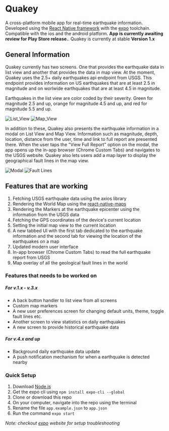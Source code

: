 # Quakey
A cross-platform mobile app for real-time earthquake information. 
Developed using the [React Native framework](https://facebook.github.io/react-native/) with the [expo](https://expo.io/) toolchain.
Compatible with the ios and the android platform. **App is currently awaiting review for Play Store release.**. Quakey is currently at stable **Version 1.x**

## General Information
Quakey currently has two screens. One that provides the earthquake data in list view and another that provides the data in map view. At the moment, Quakey uses the 2.5+ daily earthquakes api endpoint from USGS. This endpoint provides information on US earthquakes that are at least 2.5 in magnitude and on worlwide earthquakes that are at least 4.5 in magnitude.

Earthquakes in the list view are color coded by their severity. Green for magnitude 2.5 and up, orange for magnitude 4.5 and up, and red for magnitude 5.5 and up.

![List_View](../assets/listview.png?raw=true) ![Map_View](../assets/mapview.png?raw=true)

In addition to these, Quakey also presents the earthquake information in a modal on List View and Map View. Information such as magnitude, depth, location, distance from the user, time and link to full report are presented there. When the user taps the "View Full Report" option on the modal, the app opens up the in-app browser (Chrome Custom Tabs) and navigates to the USGS website. Quakey also lets users add a map layer to display the geographical fault lines in the map view.

![Modal](../assets/modal.png?raw=true) ![Fault Lines](../assets/fault_lines.png?raw=true)

## Features that are working
1. Fetching USGS earthquake data using the axios library
2. Rendering the World Map using the [react-native-maps](https://github.com/react-native-community/react-native-maps)
3. Rendering the Markers at the earthquake epicenter using the information from the USGS data
4. Fetching the GPS coordinates of the device's current location
5. Setting the initial map view to the current location
6. A new tabbed UI with the first tab dedicated to the earthquake information and the second tab for 
viewing the location of the earthquakes on a map
7. Updated modern user interface
8. In-app browser (Chrome Custom Tabs) to read the full earthquake report from USGS
9. Map overlay of all the geological fault lines in the world

### Features that needs to be worked on
##### For v.1.x - v.3.x
* A back button handler to list view from all screens
* Custom map markers
* A new user preferences screen for changing default units, theme, toggle fault lines etc.
* Another screen to view statistics on daily earthquakes
* A new screen to provide historical earthquake data
##### For v.4.x and up
* Background daily earthquake data update
* A push notification mechanism for when a earthquake is detected nearby

### Quick Setup
1. Download [Node.js](https://nodejs.org/)
2. Get the expo cli using ``npm install expo-cli --global``
3. Clone or download this repo
4. On your computer, navigate into the repo using the terminal
5. Rename the file ``app.example.json`` to ``app.json``
5. Run the command ``expo start``

*Note: checkout [expo](https://expo.io/) website for setup troubleshooting*
